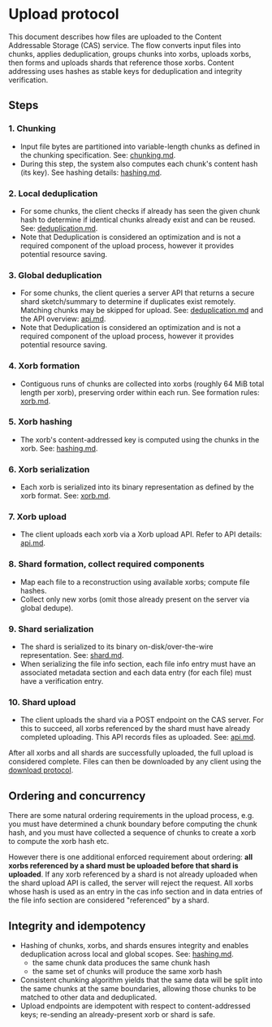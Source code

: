 # Upload protocol

This document describes how files are uploaded to the Content Addressable Storage (CAS) service.
The flow converts input files into chunks, applies deduplication, groups chunks into xorbs, uploads xorbs, then forms and uploads shards that reference those xorbs.
Content addressing uses hashes as stable keys for deduplication and integrity verification.

## Steps

### 1. Chunking

- Input file bytes are partitioned into variable-length chunks as defined in the chunking specification. See: [chunking.md](../spec/chunking.md).
- During this step, the system also computes each chunk's content hash (its key). See hashing details: [hashing.md](../spec/hashing.md#chunk-hashes).

### 2. Local deduplication

- For some chunks, the client checks if already has seen the given chunk hash to determine if identical chunks already exist and can be reused. See: [deduplication.md](../spec/deduplication.md#level-1-local-session-deduplication).
- Note that Deduplication is considered an optimization and is not a required component of the upload process, however it provides potential resource saving.

### 3. Global deduplication

- For some chunks, the client queries a server API that returns a secure shard sketch/summary to determine if duplicates exist remotely. Matching chunks may be skipped for upload. See: [deduplication.md](../spec/deduplication.md) and the API overview: [api.md](../spec/api.md#2-query-chunk-deduplication-global-deduplication).
- Note that Deduplication is considered an optimization and is not a required component of the upload process, however it provides potential resource saving.

### 4. Xorb formation

- Contiguous runs of chunks are collected into xorbs (roughly 64 MiB total length per xorb), preserving order within each run. See formation rules: [xorb.md](../spec/xorb.md#collecting-chunks).

### 5. Xorb hashing

- The xorb's content-addressed key is computed using the chunks in the xorb. See: [hashing.md](../spec/hashing.md#xorb-hashes).

### 6. Xorb serialization

- Each xorb is serialized into its binary representation as defined by the xorb format. See: [xorb.md](../spec/xorb.md).

### 7. Xorb upload

- The client uploads each xorb via a Xorb upload API. Refer to API details: [api.md](../spec/api.md#3-upload-xorb).

### 8. Shard formation, collect required components

- Map each file to a reconstruction using available xorbs; compute file hashes.
- Collect only new xorbs (omit those already present on the server via global dedupe).

### 9. Shard serialization

- The shard is serialized to its binary on-disk/over-the-wire representation. See: [shard.md](../spec/shard.md).
- When serializing the file info section, each file info entry must have an associated metadata section and each data entry (for each file) must have a verification entry.

### 10. Shard upload

- The client uploads the shard via a POST endpoint on the CAS server. For this to succeed, all xorbs referenced by the shard must have already completed uploading. This API records files as uploaded. See: [api.md](../spec/api.md#4-upload-shard).

After all xorbs and all shards are successfully uploaded, the full upload is considered complete.
Files can then be downloaded by any client using the [download protocol](../spec/download_protocol.md).

## Ordering and concurrency

There are some natural ordering requirements in the upload process, e.g. you must have determined a chunk boundary before computing the chunk hash, and you must have collected a sequence of chunks to create a xorb to compute the xorb hash etc.

However there is one additional enforced requirement about ordering: **all xorbs referenced by a shard must be uploaded before that shard is uploaded**.
If any xorb referenced by a shard is not already uploaded when the shard upload API is called, the server will reject the request.
All xorbs whose hash is used as an entry in the cas info section and in data entries of the file info section are considered "referenced" by a shard.

## Integrity and idempotency

- Hashing of chunks, xorbs, and shards ensures integrity and enables deduplication across local and global scopes. See: [hashing.md](../spec/hashing.md).
  - the same chunk data produces the same chunk hash
  - the same set of chunks will produce the same xorb hash
- Consistent chunking algorithm yields that the same data will be split into the same chunks at the same boundaries, allowing those chunks to be matched to other data and deduplicated.
- Upload endpoints are idempotent with respect to content-addressed keys; re-sending an already-present xorb or shard is safe.
